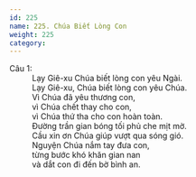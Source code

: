 ```yaml
---
id: 225
name: 225. Chúa Biết Lòng Con
weight: 225
category: 
---
```

<dl><dt>Câu 1:</dt><dd data-verse="1">Lạy Giê-xu Chúa biết lòng con yêu Ngài. <br/>Lạy Giê-xu, Chúa biết lòng con yêu Chúa. <br/>Vì Chúa đã yêu thương con, <br/>vì Chúa chết thay cho con, <br/>vì Chúa thứ tha cho con hoàn toàn. <br/>Đường trần gian bóng tối phủ che mịt mờ. <br/>Cầu xin ơn Chúa giúp vượt qua sóng gió. <br/>Nguyện Chúa nắm tay đưa con, <br/>từng bước khó khăn gian nan <br/>và dắt con đi đến bờ bình an. </dd></dl>
